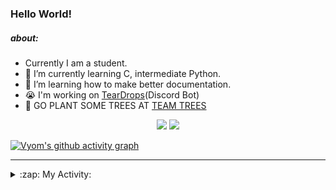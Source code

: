 ### Hello World!

##### about:
- Currently I am a student.
- 🌱 I’m currently learning C, intermediate Python.
- 🌱 I’m learning how to make better documentation.
- 😭 I'm working on [TearDrops](https://github.com/Vyvy-vi/TearDrops)(Discord Bot)
- 🌱 GO PLANT SOME TREES AT [TEAM TREES](https://teamtrees.org/)

<p align="center">
  <a href="https://twitter.com/Vyvy_viM"><img target="_blank" src="https://img.shields.io/badge/twitter%20@Vyvy_viM-0D95E8?style=for-the-badge&logo=twitter&logoColor=white"/></a> 
  <a href="https://vyvy-vi.github.io/portfolio"><img target="_blank" src="https://img.shields.io/badge/-I%27m_craving_for_open_source-green?style=for-the-badge&logo=github&logoColor=black"/></a> 
</p>

[![Vyom's github activity graph](https://activity-graph.herokuapp.com/graph?username=Vyvy-vi)](https://github.com/ashutosh00710/github-readme-activity-graph)

---
<details>
  <summary>:zap: My Activity:</summary>
  
<!--START_SECTION:waka-->
**I'm a Night 🦉** 

```text
🌞 Morning    43 commits     █░░░░░░░░░░░░░░░░░░░░░░░░   6.91% 
🌆 Daytime    134 commits    █████░░░░░░░░░░░░░░░░░░░░   21.54% 
🌃 Evening    238 commits    █████████░░░░░░░░░░░░░░░░   38.26% 
🌙 Night      207 commits    ████████░░░░░░░░░░░░░░░░░   33.28%

```
📅 **I'm Most Productive on Sunday** 

```text
Monday       70 commits     ██░░░░░░░░░░░░░░░░░░░░░░░   11.25% 
Tuesday      91 commits     ███░░░░░░░░░░░░░░░░░░░░░░   14.63% 
Wednesday    96 commits     ███░░░░░░░░░░░░░░░░░░░░░░   15.43% 
Thursday     82 commits     ███░░░░░░░░░░░░░░░░░░░░░░   13.18% 
Friday       44 commits     █░░░░░░░░░░░░░░░░░░░░░░░░   7.07% 
Saturday     86 commits     ███░░░░░░░░░░░░░░░░░░░░░░   13.83% 
Sunday       153 commits    ██████░░░░░░░░░░░░░░░░░░░   24.6%

```


📊 **This Week I Spent My Time On** 

```text
🔥 Editors: 
Vim                      5 hrs 2 mins        ████████████████████████░   97.03% 
VS Code                  9 mins              ░░░░░░░░░░░░░░░░░░░░░░░░░   2.97%

🐱‍💻 Projects: 
TEC-welcome-bot          4 hrs 23 mins       █████████████████████░░░░   84.6% 
TEC-Discord-Automation   29 mins             ██░░░░░░░░░░░░░░░░░░░░░░░   9.58% 
vyvy-vi-appreciates      9 mins              ░░░░░░░░░░░░░░░░░░░░░░░░░   2.97% 
api                      8 mins              ░░░░░░░░░░░░░░░░░░░░░░░░░   2.74% 
Unknown Project          0 secs              ░░░░░░░░░░░░░░░░░░░░░░░░░   0.1%

```


 Last Updated on 13/09/2021
<!--END_SECTION:waka-->
</details>
